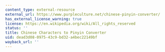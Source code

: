 ```yaml
---
content_type: external-resource
external_url: https://www.purpleculture.net/chinese-pinyin-converter/
has_external_license_warning: true
license: https://en.wikipedia.org/wiki/All_rights_reserved
status: ''
title: Chinese Characters to Pinyin Converter
uid: dead3d08-0975-43c9-bd32-a4bec22149bf
wayback_url: ''
---
```


